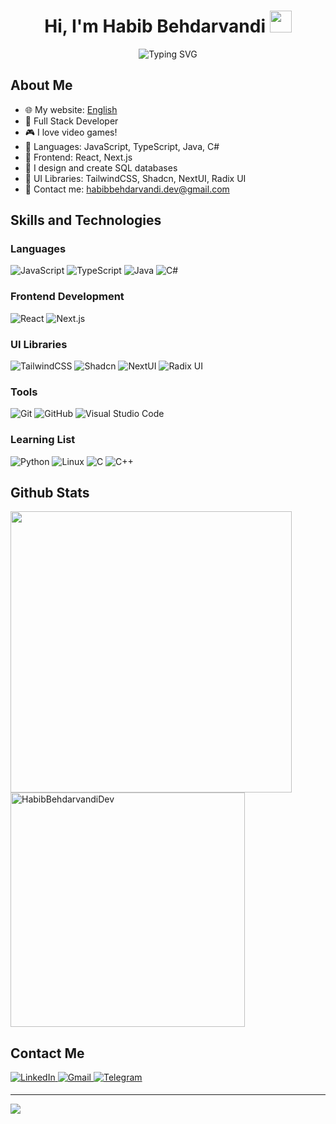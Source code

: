 <div align="center">
  <h1><b>Hi, I'm Habib Behdarvandi</b> <img src="https://media.giphy.com/media/hvRJCLFzcasrR4ia7z/giphy.gif" width="35"></h1>
  <img src="https://readme-typing-svg.demolab.com?font=Fira+Code&duration=3000&pause=1000&color=FFBF07&center=true&vCenter=true&random=false&width=450&lines=Full+Stack+Developer%2C;React+Devloper%2C;Next.js+Developer%2C;API+Designer%2C;Always+up+for+Warzone..." alt="Typing SVG" />
</div>


## **About Me**

- 🌐 My website: [English](https://habibcoder.vercel.app/)
- 🌱 Full Stack Developer
- 🎮 I love video games!
- 🚀 Languages: JavaScript, TypeScript, Java, C#
- 🔧 Frontend: React, Next.js
- 💾 I design and create SQL databases
- 🎨 UI Libraries: TailwindCSS, Shadcn, NextUI, Radix UI
- 📧 Contact me: habibbehdarvandi.dev@gmail.com


## **Skills and Technologies**

### **Languages**

![JavaScript][javaScript-shield]
![TypeScript][typeScript-shield]
![Java][java-shield]
![C#][c#-shield]

### **Frontend Development**

![React][react-shield]
![Next.js][next-shield]

### **UI Libraries**

![TailwindCSS][tailwind-shield]
![Shadcn][shadcn-shield]
![NextUI][nextUI-shield]
![Radix UI][radixUI-shield]


### **Tools**

![Git][git-shield]
![GitHub][github-shield]
![Visual Studio Code][vsCode-shield]


### **Learning List**

![Python][python-shield]
![Linux][linux-shield]
![C][c-shield]
![C++][c++-shield]

## **Github Stats**

<a href="https://github.com/HabibBehdarvandiDev/">
  <img src="https://github-readme-stats.vercel.app/api?username=HabibBehdarvandiDev&include_all_commits=true&count_private=true&show_icons=true&line_height=28&theme=holi" width="450"/>
  <img src="https://github-readme-stats.vercel.app/api/top-langs?username=HabibBehdarvandiDev&show_icons=true&locale=en&layout=compact&line_height=20&theme=holi" width="375"  alt="HabibBehdarvandiDev"/>
</a>


## **Contact Me**

<a href="www.linkedin.com/in/habib-behdarvandi-7012152ba" target="_blank">
  <img src="https://img.shields.io/badge/linkedin:%20Habib%20Behdarvandi-405DE6?style=for-the-badge&logo=linkedin&logoColor=white" alt="LinkedIn" style="margin-bottom: 5px;"/>
</a>
<a href="mailto:habibbehdarvandi.dev@gmail.com" target="_blank">
  <img src="https://img.shields.io/badge/gmail:%20Habib%20Behdarvandi-EA4335?style=for-the-badge&logo=gmail&logoColor=white" alt="Gmail" style="margin-bottom: 5px;" />
</a>
<a href="https://t.me/habibetoon" target="_blank">
  <img src="https://img.shields.io/badge/Telegram:%20habibetoon-26A5E4?style=for-the-badge&logo=telegram&logoColor=white" style="margin-bottom: 5px;" alt="Telegram"/>
</a>

<!-- Badge Links -->
[c#-shield]: https://img.shields.io/badge/csharp-512BD4?style=for-the-badge&logo=csharp&logoColor=white
[javaScript-shield]: https://img.shields.io/badge/javascript-F7DF1E?style=for-the-badge&logo=javascript&logoColor=black
[typeScript-shield]: https://img.shields.io/badge/typescript-3178C6?style=for-the-badge&logo=typescript&logoColor=white
[java-shield]: https://img.shields.io/badge/java-f89820?style=for-the-badge&logo=java&logoColor=white

[react-shield]: https://img.shields.io/badge/react-61DAFB?style=for-the-badge&logo=react&logoColor=black
[next-shield]: https://img.shields.io/badge/next.js-000000?style=for-the-badge&logo=nextdotjs&logoColor=white

[tailwind-shield]: https://img.shields.io/badge/tailwindcss-06B6D4?style=for-the-badge&logo=tailwindcss&logoColor=white
[shadcn-shield]: https://img.shields.io/badge/shadcn-000000?style=for-the-badge&logo=shadcnui&logoColor=white
[nextUI-shield]: https://img.shields.io/badge/NextUI-000000?style=for-the-badge&logo=nextdotjs&logoColor=white
[radixUI-shield]: https://img.shields.io/badge/RadixUI-6200EE?style=for-the-badge&logo=radix-ui&logoColor=white

[git-shield]: https://img.shields.io/badge/git-F05032?style=for-the-badge&logo=git&logoColor=white
[github-shield]: https://img.shields.io/badge/github-181717?style=for-the-badge&logo=github&logoColor=white
[vsCode-shield]: https://img.shields.io/badge/visual%20studio%20code-007ACC?style=for-the-badge&logo=visualstudiocode&logoColor=white

[python-shield]: https://img.shields.io/badge/python-3776AB?style=for-the-badge&logo=python&logoColor=white
[vim-shield]: https://img.shields.io/badge/vim-019733?style=for-the-badge&logo=vim&logoColor=white
[linux-shield]: https://img.shields.io/badge/linux-FCC624?style=for-the-badge&logo=linux&logoColor=black
[c-shield]: https://img.shields.io/badge/c-A8B9CC?style=for-the-badge&logo=c&logoColor=white
[c++-shield]: https://img.shields.io/badge/c++-00599C?style=for-the-badge&logo=c%2B%2B&logoColor=white


---
[![](https://visitcount.itsvg.in/api?id=HabibBehdarvandiDev&icon=0&color=0)](https://visitcount.itsvg.in)
